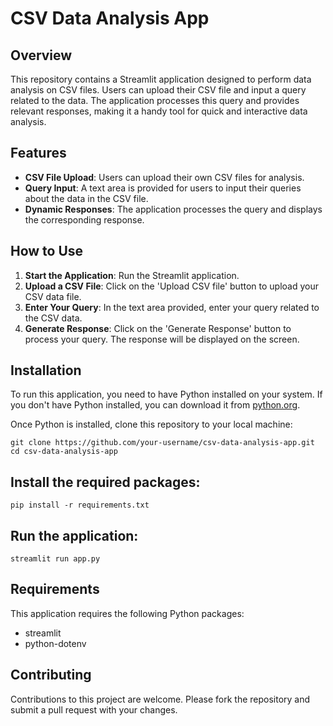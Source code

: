 # CSV Data Analysis App

## Overview
This repository contains a Streamlit application designed to perform data analysis on CSV files. Users can upload their CSV file and input a query related to the data. The application processes this query and provides relevant responses, making it a handy tool for quick and interactive data analysis.

## Features
- **CSV File Upload**: Users can upload their own CSV files for analysis.
- **Query Input**: A text area is provided for users to input their queries about the data in the CSV file.
- **Dynamic Responses**: The application processes the query and displays the corresponding response.

## How to Use
1. **Start the Application**: Run the Streamlit application.
2. **Upload a CSV File**: Click on the 'Upload CSV file' button to upload your CSV data file.
3. **Enter Your Query**: In the text area provided, enter your query related to the CSV data.
4. **Generate Response**: Click on the 'Generate Response' button to process your query. The response will be displayed on the screen.

## Installation
To run this application, you need to have Python installed on your system. If you don't have Python installed, you can download it from [python.org](https://www.python.org/downloads/).

Once Python is installed, clone this repository to your local machine:

```
git clone https://github.com/your-username/csv-data-analysis-app.git
cd csv-data-analysis-app
```
## Install the required packages:
```
pip install -r requirements.txt
```
## Run the application:
```
streamlit run app.py
```
## Requirements

This application requires the following Python packages:
- streamlit
- python-dotenv
 

## Contributing

Contributions to this project are welcome. Please fork the repository and submit a pull request with your changes.
